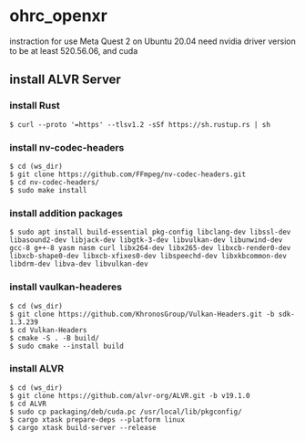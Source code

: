 # ohrc_openxr

instraction for use Meta Quest 2 on Ubuntu 20.04
need nvidia driver version to be at least 520.56.06, and cuda

## install ALVR Server

### install Rust
```
$ curl --proto '=https' --tlsv1.2 -sSf https://sh.rustup.rs | sh
```
### install nv-codec-headers
```
$ cd (ws_dir)
$ git clone https://github.com/FFmpeg/nv-codec-headers.git
$ cd nv-codec-headers/
$ sudo make install
```

### install addition packages  
```
$ sudo apt install build-essential pkg-config libclang-dev libssl-dev libasound2-dev libjack-dev libgtk-3-dev libvulkan-dev libunwind-dev gcc-8 g++-8 yasm nasm curl libx264-dev libx265-dev libxcb-render0-dev libxcb-shape0-dev libxcb-xfixes0-dev libspeechd-dev libxkbcommon-dev libdrm-dev libva-dev libvulkan-dev
```

### install vaulkan-headeres
```
$ cd (ws_dir)
$ git clone https://github.com/KhronosGroup/Vulkan-Headers.git -b sdk-1.3.239
$ cd Vulkan-Headers
$ cmake -S . -B build/
$ sudo cmake --install build
```

### install ALVR
```
$ cd (ws_dir)
$ git clone https://github.com/alvr-org/ALVR.git -b v19.1.0
$ cd ALVR
$ sudo cp packaging/deb/cuda.pc /usr/local/lib/pkgconfig/
$ cargo xtask prepare-deps --platform linux
$ cargo xtask build-server --release 
```

##
